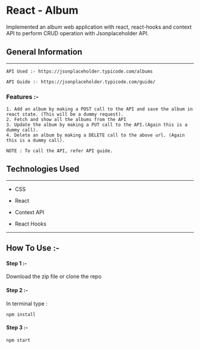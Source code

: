 <h1>React - Album</h1>

<p>Implemented an album web application with react, react-hooks and context API to perform CRUD operation with Jsonplaceholder API.</p>

<h2>General Information</h2>
<hr>

```
API Used :- https://jsonplaceholder.typicode.com/albums

API Guide :- https://jsonplaceholder.typicode.com/guide/

```

### Features :-
```
1. Add an album by making a POST call to the API and save the album in react state. (This will be a dummy request).
2. Fetch and show all the albums from the API
3. Update the album by making a PUT call to the API.(Again this is a dummy call).
4. Delete an album by making a DELETE call to the above url. (Again this is a dummy call).

NOTE : To call the API, refer API guide.
```



</ol><h2>Technologies Used</h2>
<hr><ul>
<li>CSS</li>
</ul><ul>
<li>React</li>
</ul><ul>
<li>Context API</li>
</ul><ul>
<li>React Hooks</li>
</ul>

<hr>

## How To Use :-

####    Step 1 :- 
 Download the zip file or clone the repo
####    Step 2 :- 
In terminal type :
```
npm install
```

#### Step 3 :-
```
npm start
```